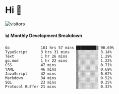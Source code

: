 # Hi 👋
 
![visitors](https://visitor-badge.glitch.me/badge?page_id=sorcererxw.sorcererx)

#### 📊 Monthly Development Breakdown

<!--START_SECTION:waka-->
```text
Go              101 hrs 57 mins █████████▒ 90.69%
TypeScript      3 hrs 31 mins   ▒░░░░░░░░░ 3.14%
Text            1 hr 26 mins    ▒░░░░░░░░░ 1.29%
go.mod          1 hr 22 mins    ▒░░░░░░░░░ 1.22%
CSS             47 mins         ▒░░░░░░░░░ 0.71%
YAML            46 mins         ▒░░░░░░░░░ 0.69%
JavaScript      42 mins         ▒░░░░░░░░░ 0.62%
Markdown        34 mins         ▒░░░░░░░░░ 0.52%
SQL             23 mins         ▒░░░░░░░░░ 0.35%
Protocol Buffer 21 mins         ▒░░░░░░░░░ 0.32%
```
<!--END_SECTION:waka-->
